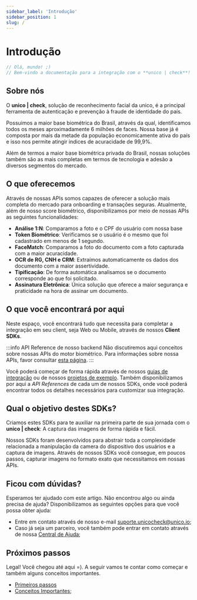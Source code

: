```yaml
---
sidebar_label: 'Introdução'
sidebar_position: 1
slug: /
---
```


# Introdução

```javascript
// Olá, mundo! ;)  
// Bem-vindo a documentação para a integração com o **unico | check**!
```

## Sobre nós

O **unico | check**, solução de reconhecimento facial da unico, é a principal ferramenta de autenticação e prevenção à fraude de identidade do país.

Possuimos a maior base biométrica do Brasil, através da qual, identificamos todos os meses aproximadamente 6 milhões de faces. Nossa base já é composta por mais da metade da população economicamente ativa do país e isso nos permite atingir indices de acuracidade de 99,9%. 

Além de termos a maior base biométrica privada do Brasil, nossas soluções também são as mais completas em termos de tecnologia e adesão a diversos segmentos do mercado.

## O que oferecemos

Através de nossas APIs somos capazes de oferecer a solução mais completa do mercado para onboarding e transações seguras. Atualmente, além de nosso score biométrico, disponibilizamos por meio de nossas APIs as seguintes funcionalidades:

- **Análise 1:N**: Comparamos a foto e o CPF do usuário com nossa base
- **Token Biométrico**: Verificamos se o usuário é o mesmo que foi cadastrado em menos de 1 segundo.
- **FaceMatch**: Comparamos a foto do documento com a foto capturada com a maior acuracidade.
- **OCR de RG, CNH e CRM**: Extraímos automaticamente os dados dos documento com a maior assertividade.
- **Tipificação**: De forma automática analisamos se o documento corresponde ao que foi solicitado.
- **Assinatura Eletrônica**: Única solução que oferece a maior segurança e praticidade na hora de assinar um documento.

## O que você encontrará por aqui

Neste espaço, você encontrará tudo que necessita para completar a integração em seu client, seja Web ou Mobile, através de nossos **Client SDKs**.

:::info API Reference de nosso backend
Não discutiremos aqui conceitos sobre nossas APIs do motor biométrico. Para informações sobre nossa APIs, favor consultar [esta página](https://www3.acesso.io/identity/services/v3/docs/).
:::

Você poderá começar de forma rápida através de nossos [guias de integração](primeiros-passos#escolha-um-de-nossos-sdks) ou de nossos [projetos de exemplo](recursos-adicionais/exemplos). Também disponibilizamos por aqui a *API References* de cada um de nossos SDKs, onde você poderá encontrar todos os detalhes necessários para customizar sua integração.

## Qual o objetivo destes SDKs?

Criamos estes SDKs para te auxiliar na primeira parte de sua jornada com o **unico | check**: A captura das imagens de forma rápida e fácil. 

Nossos SDKs foram desenvolvidos para abstrair toda a complexidade relacionada a manipulação da camera do dispositivo dos usuários e a captura de imagens. Através de nossos SDKs você consegue, em poucos passos, capturar imagens no formato exato que necessitamos em nossas APIs.

## Ficou com dúvidas?

Esperamos ter ajudado com este artigo. Não encontrou algo ou ainda precisa de ajuda? Disponibilizamos as seguintes opções para que você possa obter ajuda:

- Entre em contato através de nosso e-mail [suporte.unicocheck@unico.io](mailto:suporte.unicocheck@unico.io);
- Caso já seja um parceiro, você também pode entrar em contato através de nossa [Central de Ajuda](https://ajuda.unico.io/hc/pt-br/categories/360002344171);

## Próximos passos

Legal! Você chegou até aqui =). A seguir vamos te contar como começar e também alguns conceitos importantes.

- [Primeiros passos](primeiros-passos)
- [Conceitos Importantes](conceitos-importantes);











